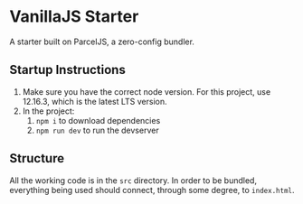# VanillaJS Starter

A starter built on ParcelJS, a zero-config bundler.

## Startup Instructions

1. Make sure you have the correct node version. For this project, use 12.16.3, which is the latest LTS version.
2. In the project:
   1. `npm i` to download dependencies
   2. `npm run dev` to run the devserver


## Structure

All the working code is in the `src` directory. In order to be bundled, everything being used should connect, through some degree, to `index.html`.


